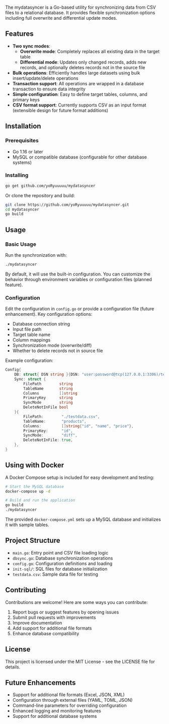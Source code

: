 The mydatasyncer is a Go-based utility for synchronizing data from CSV files to a relational database. It provides flexible synchronization options including full overwrite and differential update modes.

## Features

- **Two sync modes**:
  - **Overwrite mode**: Completely replaces all existing data in the target table
  - **Differential mode**: Updates only changed records, adds new records, and optionally deletes records not in the source file
- **Bulk operations**: Efficiently handles large datasets using bulk insert/update/delete operations
- **Transaction support**: All operations are wrapped in a database transaction to ensure data integrity
- **Simple configuration**: Easy to define target tables, columns, and primary keys
- **CSV format support**: Currently supports CSV as an input format (extensible design for future format additions)

## Installation

### Prerequisites

- Go 1.16 or later
- MySQL or compatible database (configurable for other database systems)

### Installing

```bash
go get github.com/yoRyuuuuu/mydatasyncer
```

Or clone the repository and build:

```bash
git clone https://github.com/yoRyuuuuu/mydatasyncer.git
cd mydatasyncer
go build
```

## Usage

### Basic Usage

Run the synchronization with:

```bash
./mydatasyncer
```

By default, it will use the built-in configuration. You can customize the behavior through environment variables or configuration files (planned feature).

### Configuration

Edit the configuration in `config.go` or provide a configuration file (future enhancement). Key configuration options:

- Database connection string
- Input file path
- Target table name
- Column mappings
- Synchronization mode (overwrite/diff)
- Whether to delete records not in source file

Example configuration:

```go
Config{
    DB: struct{ DSN string }{DSN: "user:password@tcp(127.0.0.1:3306)/testdb?parseTime=true"},
    Sync: struct {
        FilePath        string
        TableName       string
        Columns         []string
        PrimaryKey      string
        SyncMode        string
        DeleteNotInFile bool
    }{
        FilePath:        "./testdata.csv",
        TableName:       "products",
        Columns:         []string{"id", "name", "price"},
        PrimaryKey:      "id",
        SyncMode:        "diff",
        DeleteNotInFile: true,
    },
}
```

## Using with Docker

A Docker Compose setup is included for easy development and testing:

```bash
# Start the MySQL database
docker-compose up -d

# Build and run the application
go build
./mydatasyncer
```

The provided `docker-compose.yml` sets up a MySQL database and initializes it with sample tables.

## Project Structure

- `main.go`: Entry point and CSV file loading logic
- `dbsync.go`: Database synchronization operations
- `config.go`: Configuration definitions and loading
- `init-sql/`: SQL files for database initialization
- `testdata.csv`: Sample data file for testing

## Contributing

Contributions are welcome! Here are some ways you can contribute:

1. Report bugs or suggest features by opening issues
2. Submit pull requests with improvements
3. Improve documentation
4. Add support for additional file formats
5. Enhance database compatibility

## License

This project is licensed under the MIT License - see the LICENSE file for details.

## Future Enhancements

- Support for additional file formats (Excel, JSON, XML)
- Configuration through external files (YAML, TOML, JSON)
- Command-line parameters for overriding configuration
- Enhanced logging and monitoring features
- Support for additional database systems
